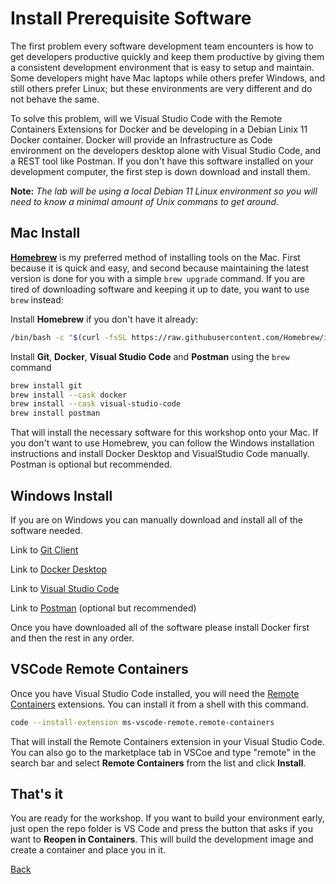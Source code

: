 # Install Prerequisite Software

The first problem every software development team encounters is how to get developers productive quickly and keep them productive by giving them a consistent development environment that is easy to setup and maintain. Some developers might have Mac laptops while others prefer Windows, and still others prefer Linux; but these environments are very different and do not behave the same.

To solve this problem, will we Visual Studio Code with the Remote Containers Extensions for Docker and be developing in a Debian Linix 11 Docker container. Docker will provide an Infrastructure as Code environment on the developers desktop alone with Visual Studio Code, and a REST tool like Postman. If you don't have this software installed on your development computer, the first step is down download and install them.

**Note:** _The lab will be using a local Debian 11 Linux environment so you will need to know a minimal amount of Unix commans to get around._

## Mac Install

[**Homebrew**]((https://brew.sh)) is my preferred method of installing tools on the Mac. First because it is quick and easy, and second because maintaining the latest version is done for you with a simple `brew upgrade` command. If you are tired of downloading software and keeping it up to date, you want to use `brew` instead:

Install **Homebrew** if you don't have it already:

```sh
/bin/bash -c "$(curl -fsSL https://raw.githubusercontent.com/Homebrew/install/master/install.sh)"
```

Install **Git**, **Docker**, **Visual Studio Code** and **Postman** using the `brew` command

```sh
brew install git
brew install --cask docker
brew install --cask visual-studio-code
brew install postman
```

That will install the necessary software for this workshop onto your Mac. If you don't want to use Homebrew, you can follow the Windows installation instructions and install Docker Desktop and VisualStudio Code manually. Postman is optional but recommended.

## Windows Install

If you are on Windows you can manually download and install all of the software needed.

Link to [Git Client](http://git-scm.com/downloads)  

Link to [Docker Desktop](https://www.docker.com/products/docker-desktop)  

Link to [Visual Studio Code](https://code.visualstudio.com/Download)  

Link to [Postman](https://www.postman.com) (optional but recommended)  

Once you have downloaded all of the software please install Docker first and then the rest in any order.

## VSCode Remote Containers

Once you have Visual Studio Code installed, you will need the [Remote Containers](https://marketplace.visualstudio.com/items?itemName=ms-vscode-remote.remote-containers) extensions. You can install it from a shell with this command.

```sh
code --install-extension ms-vscode-remote.remote-containers
```

That will install the Remote Containers extension in your Visual Studio Code. You can also go to the marketplace tab in VSCoe and type "remote" in the search bar and select **Remote Containers** from the list and click **Install**.

## That's it

You are ready for the workshop. If you want to build your environment early, just open the repo folder is VS Code and press the button that asks if you want to **Reopen in Containers**. This will build the development image and create a container and place you in it.

[Back](../README.md)
